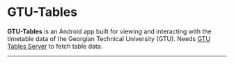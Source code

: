 # GTU-Tables

**GTU-Tables** is an Android app built for viewing and interacting with the timetable data of the Georgian Technical University (GTU).
Needs [GTU Tables Server](https://github.com/NikkaGames/GTU-Tables-Server) to fetch table data.

---
